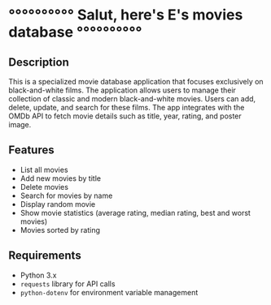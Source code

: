 # °°°°°°°°°° Salut, here's E's movies database °°°°°°°°°°

## Description
This is a specialized movie database application that focuses exclusively on black-and-white films. The application allows users to manage their collection of classic and modern black-and-white movies. Users can add, delete, update, and search for these films. The app integrates with the OMDb API to fetch movie details such as title, year, rating, and poster image.

## Features
- List all movies
- Add new movies by title
- Delete movies
- Search for movies by name
- Display random movie
- Show movie statistics (average rating, median rating, best and worst movies)
- Movies sorted by rating

## Requirements
- Python 3.x
- `requests` library for API calls
- `python-dotenv` for environment variable management